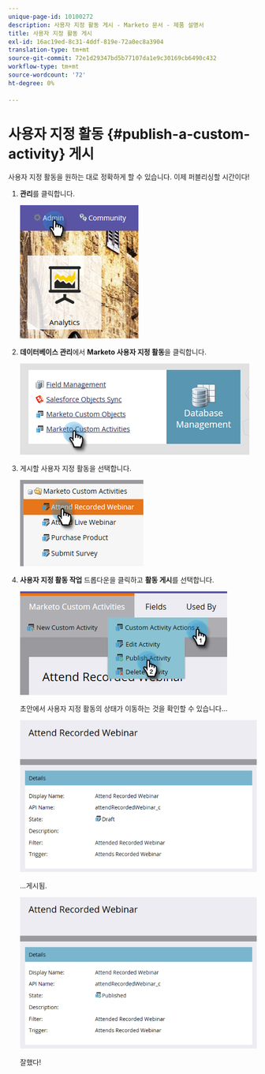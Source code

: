 ```yaml
---
unique-page-id: 10100272
description: 사용자 지정 활동 게시 - Marketo 문서 - 제품 설명서
title: 사용자 지정 활동 게시
exl-id: 16ac19ed-8c31-4ddf-819e-72a0ec8a3904
translation-type: tm+mt
source-git-commit: 72e1d29347bd5b77107da1e9c30169cb6490c432
workflow-type: tm+mt
source-wordcount: '72'
ht-degree: 0%

---
```


# 사용자 지정 활동 {#publish-a-custom-activity} 게시

사용자 지정 활동을 원하는 대로 정확하게 할 수 있습니다. 이제 퍼블리싱할 시간이다!

1. **관리**&#x200B;를 클릭합니다.

   ![](assets/one-2.png)

1. **데이터베이스 관리**&#x200B;에서 **Marketo 사용자 지정 활동**&#x200B;을 클릭합니다.

   ![](assets/two-2.png)

1. 게시할 사용자 지정 활동을 선택합니다.

   ![](assets/three-2.png)

1. **사용자 지정 활동 작업** 드롭다운을 클릭하고 **활동 게시**&#x200B;를 선택합니다.

   ![](assets/four-2.png)

   초안에서 사용자 지정 활동의 상태가 이동하는 것을 확인할 수 있습니다...

   ![](assets/five-2.png)

   ...게시됨.

   ![](assets/six-2.png)

   잘했다!
